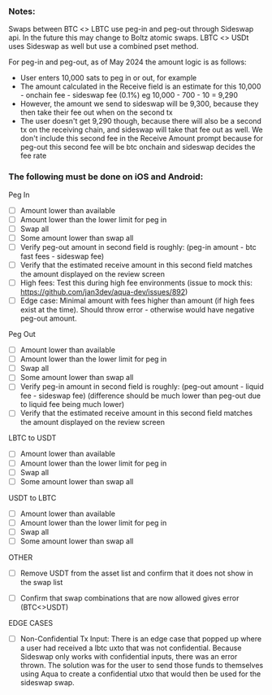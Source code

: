 ### Notes:
Swaps between BTC <> LBTC use peg-in and peg-out through Sideswap api. In the future this may change to Boltz atomic swaps.
LBTC <> USDt uses Sideswap as well but use a combined pset method.

For peg-in and peg-out, as of May 2024 the amount logic is as follows:
- User enters 10,000 sats to peg in or out, for example
- The amount calculated in the Receive field is an estimate for this 10,000 - onchain fee - sideswap fee (0.1%)
  eg 10,000 - 700 - 10 = 9,290
- However, the amount we send to sideswap will be 9,300, because they then take their fee out when on the second tx
- The user doesn't get 9,290 though, because there will also be a second tx on the receiving chain, and sideswap will take that fee out as well. We don't include this second fee in the Receive Amount prompt because for peg-out this second fee will be btc onchain and sideswap decides the fee rate

### The following must be done on iOS and Android:

Peg In
- [ ] Amount lower than available
- [ ] Amount lower than the lower limit for peg in
- [ ] Swap all
- [ ] Some amount lower than swap all
- [ ] Verify peg-out amount in second field is roughly: (peg-in amount - btc fast fees - sideswap fee)
- [ ] Verify that the estimated receive amount in this second field matches the amount displayed on the review screen
- [ ] High fees: Test this during high fee environments (issue to mock this: https://github.com/jan3dev/aqua-dev/issues/892)
- [ ] Edge case: Minimal amount with fees higher than amount (if high fees exist at the time). Should throw error - otherwise would have negative peg-out amount.

Peg Out
- [ ] Amount lower than available
- [ ] Amount lower than the lower limit for peg in
- [ ] Swap all
- [ ] Some amount lower than swap all
- [ ] Verify peg-in amount in second field is roughly: (peg-out amount - liquid fee - sideswap fee) 
  (difference should be much lower than peg-out due to liquid fee being much lower)
- [ ] Verify that the estimated receive amount in this second field matches the amount displayed on the review screen

LBTC to USDT
- [ ] Amount lower than available
- [ ] Amount lower than the lower limit for peg in
- [ ] Swap all
- [ ] Some amount lower than swap all

USDT to LBTC
- [ ] Amount lower than available
- [ ] Amount lower than the lower limit for peg in
- [ ] Swap all
- [ ] Some amount lower than swap all

OTHER
- [ ] Remove USDT from the asset list and confirm that it does not show in the swap list

- [ ] Confirm that swap combinations that are now allowed gives error (BTC<>USDT)

EDGE CASES

- [ ] Non-Confidential Tx Input: There is an edge case that popped up where a user had received a lbtc uxto that was not confidential. Because Sideswap only works with confidential inputs, there was an error thrown. The solution was for the user to send those funds to themselves using Aqua to create a confidential utxo that would then be used for the sideswap swap.
